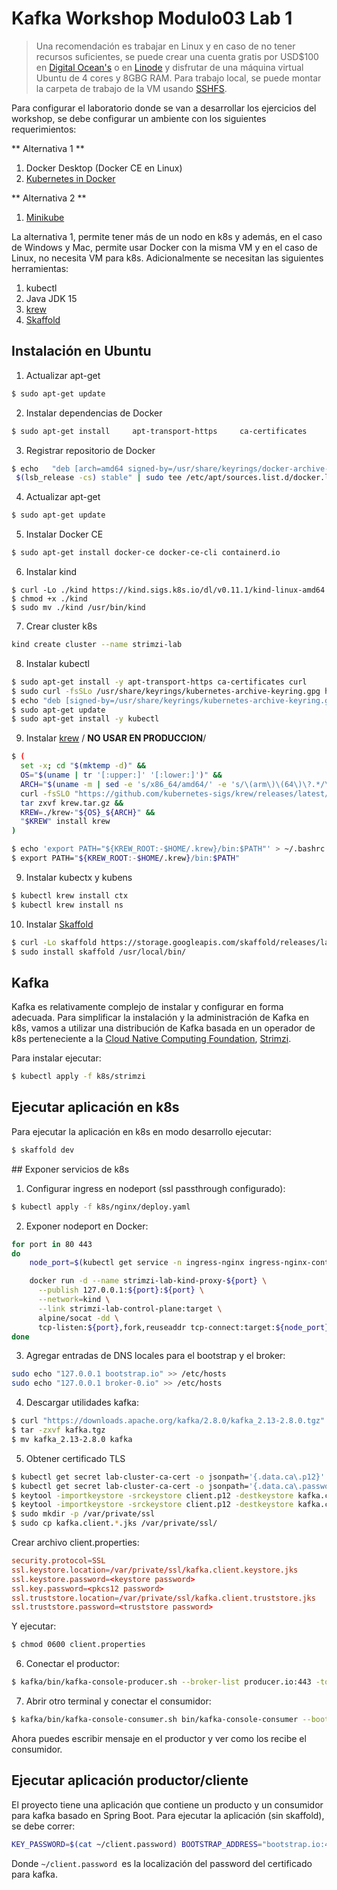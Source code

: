 # Kafka Workshop Modulo03 Lab 1

> Una recomendación es trabajar en Linux y en caso de no tener recursos suficientes, se puede crear una cuenta
gratis por USD$100 en [Digital Ocean's](https://try.digitalocean.com/freetrialoffer) o en [Linode](https://www.linode.com/lp/free-credit-100) y disfrutar de una máquina virtual Ubuntu de 4 cores
y 8GBG RAM. Para trabajo local, se puede montar la carpeta de trabajo de la VM usando [SSHFS](https://www.digitalocean.com/community/tutorials/how-to-use-sshfs-to-mount-remote-file-systems-over-ssh).

Para configurar el laboratorio donde se van a desarrollar los ejercicios del workshop,
se debe configurar un ambiente con los siguientes requerimientos:

** Alternativa 1 **

1. Docker Desktop (Docker CE en Linux)
2. [Kubernetes in Docker](https://kind.sigs.k8s.io/)

** Alternativa 2 **

1. [Minikube](https://minikube.sigs.k8s.io/docs/start/)

La alternativa 1, permite tener más de un nodo en k8s y además, en el caso de Windows y Mac, permite usar Docker 
con la misma VM y en el caso de Linux, no necesita VM para k8s. Adicionalmente se necesitan las siguientes
herramientas:

1. kubectl
2. Java JDK 15
3. [krew](https://krew.sigs.k8s.io/)
4. [Skaffold](https://skaffold.dev/)

## Instalación en Ubuntu

1. Actualizar apt-get

```bash 
$ sudo apt-get update
```

2. Instalar dependencias de Docker 

```bash 
$ sudo apt-get install     apt-transport-https     ca-certificates     curl     gnupg     lsb-release
```

3. Registrar repositorio de Docker

```bash 
$ echo   "deb [arch=amd64 signed-by=/usr/share/keyrings/docker-archive-keyring.gpg] https://download.docker.com/linux/ubuntu \
 $(lsb_release -cs) stable" | sudo tee /etc/apt/sources.list.d/docker.list > /dev/null
```

4. Actualizar apt-get

```bash 
$ sudo apt-get update
```

5. Instalar Docker CE

```bash 
$ sudo apt-get install docker-ce docker-ce-cli containerd.io
```

6. Instalar kind
   
```
$ curl -Lo ./kind https://kind.sigs.k8s.io/dl/v0.11.1/kind-linux-amd64
$ chmod +x ./kind
$ sudo mv ./kind /usr/bin/kind
```

7. Crear cluster k8s
   
```bash
kind create cluster --name strimzi-lab
```

8. Instalar kubectl

```bash
$ sudo apt-get install -y apt-transport-https ca-certificates curl
$ sudo curl -fsSLo /usr/share/keyrings/kubernetes-archive-keyring.gpg https://packages.cloud.google.com/apt/doc/apt-key.gpg
$ echo "deb [signed-by=/usr/share/keyrings/kubernetes-archive-keyring.gpg] https://apt.kubernetes.io/ kubernetes-xenial main" | sudo tee /etc/apt/sources.list.d/kubernetes.list
$ sudo apt-get update
$ sudo apt-get install -y kubectl
```

9. Instalar [krew](https://krew.sigs.k8s.io/) / **NO USAR EN PRODUCCION**/

```bash
$ (
  set -x; cd "$(mktemp -d)" &&
  OS="$(uname | tr '[:upper:]' '[:lower:]')" &&
  ARCH="$(uname -m | sed -e 's/x86_64/amd64/' -e 's/\(arm\)\(64\)\?.*/\1\2/' -e 's/aarch64$/arm64/')" &&
  curl -fsSLO "https://github.com/kubernetes-sigs/krew/releases/latest/download/krew.tar.gz" &&
  tar zxvf krew.tar.gz &&
  KREW=./krew-"${OS}_${ARCH}" &&
  "$KREW" install krew
)

$ echo 'export PATH="${KREW_ROOT:-$HOME/.krew}/bin:$PATH"' > ~/.bashrc
$ export PATH="${KREW_ROOT:-$HOME/.krew}/bin:$PATH"
```

9. Instalar kubectx y kubens

```bash
$ kubectl krew install ctx
$ kubectl krew install ns
```

10. Instalar [Skaffold](https://skaffold.dev/)

```bash
$ curl -Lo skaffold https://storage.googleapis.com/skaffold/releases/latest/skaffold-linux-amd64 && \
$ sudo install skaffold /usr/local/bin/
```

## Kafka

Kafka es relativamente complejo de instalar y configurar en forma adecuada. Para simplificar la instalación y
la administración de Kafka en k8s, vamos a utilizar una distribución de Kafka basada en un operador de k8s
perteneciente a la [Cloud Native Computing Foundation](https://www.cncf.io/), [Strimzi](https://strimzi.io/).

Para instalar ejecutar:

```bash
$ kubectl apply -f k8s/strimzi
```

## Ejecutar aplicación en k8s

Para ejecutar la aplicación en k8s en modo desarrollo ejecutar:

```bash
$ skaffold dev
```

## Exponer servicios de k8s

1. Configurar ingress en nodeport (ssl passthrough configurado):

```bash
$ kubectl apply -f k8s/nginx/deploy.yaml
```

2. Exponer nodeport en Docker:

```bash
for port in 80 443
do
    node_port=$(kubectl get service -n ingress-nginx ingress-nginx-controller -o=jsonpath="{.spec.ports[?(@.port == ${port})].nodePort}")

    docker run -d --name strimzi-lab-kind-proxy-${port} \
      --publish 127.0.0.1:${port}:${port} \
      --network=kind \
      --link strimzi-lab-control-plane:target \
      alpine/socat -dd \
      tcp-listen:${port},fork,reuseaddr tcp-connect:target:${node_port}
done
```

3. Agregar entradas de DNS locales para el bootstrap y el broker:

```bash
sudo echo "127.0.0.1 bootstrap.io" >> /etc/hosts
sudo echo "127.0.0.1 broker-0.io" >> /etc/hosts
```

4. Descargar utilidades kafka:

```bash
$ curl "https://downloads.apache.org/kafka/2.8.0/kafka_2.13-2.8.0.tgz" -o kafka.tgz
$ tar -zxvf kafka.tgz
$ mv kafka_2.13-2.8.0 kafka
```

5. Obtener certificado TLS

```bash
$ kubectl get secret lab-cluster-ca-cert -o jsonpath='{.data.ca\.p12}' | base64 -d > client.p12
$ kubectl get secret lab-cluster-ca-cert -o jsonpath='{.data.ca\.password}' | base64 -d > client.password
$ keytool -importkeystore -srckeystore client.p12 -destkeystore kafka.client.keystore.jks -srcstoretype pkcs12 -alias lab -storepass $(cat client.password) -noprompt
$ keytool -importkeystore -srckeystore client.p12 -destkeystore kafka.client.keystore.jks -srcstoretype pkcs12
$ sudo mkdir -p /var/private/ssl
$ sudo cp kafka.client.*.jks /var/private/ssl/
```

Crear archivo client.properties:

```conf
security.protocol=SSL
ssl.keystore.location=/var/private/ssl/kafka.client.keystore.jks
ssl.keystore.password=<keystore password>
ssl.key.password=<pkcs12 password>
ssl.truststore.location=/var/private/ssl/kafka.client.truststore.jks
ssl.truststore.password=<truststore password>
```

Y ejecutar:

```bash
$ chmod 0600 client.properties
```

6. Conectar el productor:
  
```bash
$ kafka/bin/kafka-console-producer.sh --broker-list producer.io:443 -topic test --producer.config client.properties
```

7. Abrir otro terminal y conectar el consumidor:

```bash
$ kafka/bin/kafka-console-consumer.sh bin/kafka-console-consumer --bootstrap-server bootstrap.io:443 --topic test --consumer.config client.properties --from-beginning
```

Ahora puedes escribir mensaje en el productor y ver como los recibe el consumidor.

## Ejecutar aplicación productor/cliente

El proyecto tiene una aplicación que contiene un producto y un consumidor para kafka basado en Spring Boot. Para ejecutar la aplicación (sin skaffold), se debe correr:

```bash
KEY_PASSWORD=$(cat ~/client.password) BOOTSTRAP_ADDRESS="bootstrap.io:443" TRUSTED_STORE_LOCATION="/var/private/ssl/kafka.client.truststore.jks" TRUSTED_STORE_PASSWORD=password KEY_STORE_LOCATION="/var/private/ssl/kafka.client.keystore.jks" KEY_STORE_PASSWORD=password GROUP_ID="modulo3lab1" MESSAGE_QTY=10 ./mvnw spring-boot:run
```

Donde ```~/client.password ```es la localización del password del certificado para kafka.
